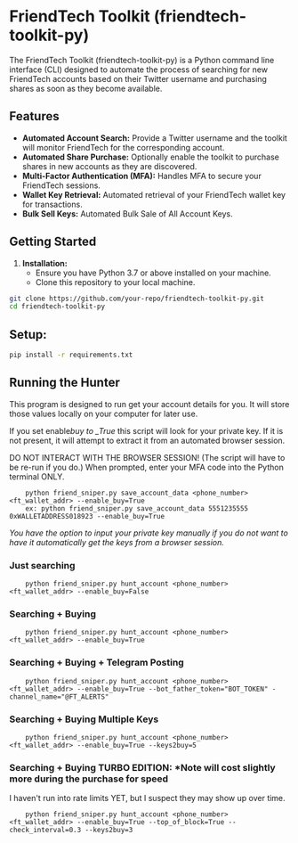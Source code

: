 # FriendTech Toolkit (friendtech-toolkit-py)

The FriendTech Toolkit (friendtech-toolkit-py) is a Python command line interface (CLI) designed to automate the process of searching for new FriendTech accounts based on their Twitter username and purchasing shares as soon as they become available.

## Features

- **Automated Account Search:** Provide a Twitter username and the toolkit will monitor FriendTech for the corresponding account.
- **Automated Share Purchase:** Optionally enable the toolkit to purchase shares in new accounts as they are discovered.
- **Multi-Factor Authentication (MFA):** Handles MFA to secure your FriendTech sessions.
- **Wallet Key Retrieval:** Automated retrieval of your FriendTech wallet key for transactions.
- **Bulk Sell Keys:** Automated Bulk Sale of All Account Keys.

## Getting Started

1. **Installation:**
   - Ensure you have Python 3.7 or above installed on your machine.
   - Clone this repository to your local machine.

```bash
git clone https://github.com/your-repo/friendtech-toolkit-py.git
cd friendtech-toolkit-py
```

## Setup:

```bash
pip install -r requirements.txt
```

## Running the Hunter

This program is designed to run get your account details for you. It will store those values locally on your computer for later use.

If you set enable*buy to \_True* this script will look for your private key. If it is not present, it will attempt to extract it from an automated browser session.

DO NOT INTERACT WITH THE BROWSER SESSION! (The script will have to be re-run if you do.) When prompted, enter your MFA code into the Python terminal ONLY.

```
    python friend_sniper.py save_account_data <phone_number> <ft_wallet_addr> --enable_buy=True
    ex: python friend_sniper.py save_account_data 5551235555 0xWALLETADDRESS018923 --enable_buy=True
```

_You have the option to input your private key manually if you do not want to have it automatically get the keys from a browser session._

### Just searching

```
    python friend_sniper.py hunt_account <phone_number> <ft_wallet_addr> --enable_buy=False
```

### Searching + Buying

```
    python friend_sniper.py hunt_account <phone_number> <ft_wallet_addr> --enable_buy=True
```

### Searching + Buying + Telegram Posting

```
    python friend_sniper.py hunt_account <phone_number> <ft_wallet_addr> --enable_buy=True --bot_father_token="BOT_TOKEN" -channel_name="@FT_ALERTS"
```

### Searching + Buying Multiple Keys

```
    python friend_sniper.py hunt_account <phone_number> <ft_wallet_addr> --enable_buy=True --keys2buy=5
```

### Searching + Buying TURBO EDITION: \*Note will cost slightly more during the purchase for speed

I haven't run into rate limits YET, but I suspect they may show up over time.

```
    python friend_sniper.py hunt_account <phone_number> <ft_wallet_addr> --enable_buy=True --top_of_block=True --check_interval=0.3 --keys2buy=3
```
